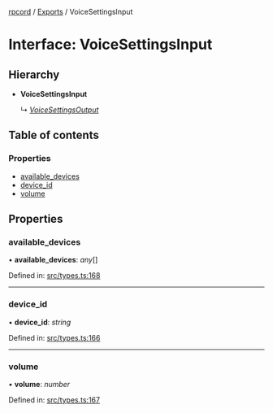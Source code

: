 [rpcord](../README.md) / [Exports](../modules.md) / VoiceSettingsInput

# Interface: VoiceSettingsInput

## Hierarchy

* **VoiceSettingsInput**

  ↳ [*VoiceSettingsOutput*](voicesettingsoutput.md)

## Table of contents

### Properties

- [available\_devices](voicesettingsinput.md#available_devices)
- [device\_id](voicesettingsinput.md#device_id)
- [volume](voicesettingsinput.md#volume)

## Properties

### available\_devices

• **available\_devices**: *any*[]

Defined in: [src/types.ts:168](https://github.com/DjDeveloperr/RPCord/blob/a435209/src/types.ts#L168)

___

### device\_id

• **device\_id**: *string*

Defined in: [src/types.ts:166](https://github.com/DjDeveloperr/RPCord/blob/a435209/src/types.ts#L166)

___

### volume

• **volume**: *number*

Defined in: [src/types.ts:167](https://github.com/DjDeveloperr/RPCord/blob/a435209/src/types.ts#L167)
